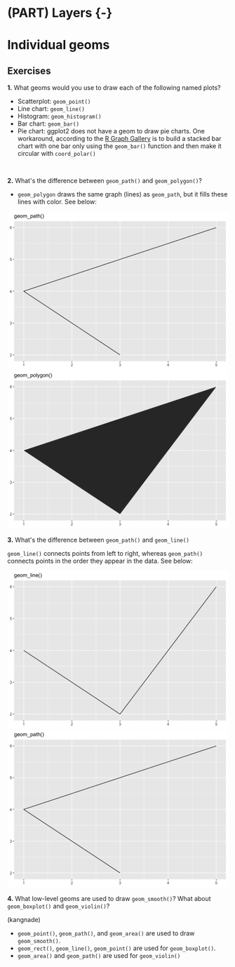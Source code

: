 # (PART) Layers {-} 


# Individual geoms





## Exercises


**1.** What geoms would you use to draw each of the following named plots?

- Scatterplot: `geom_point()`
- Line chart: `geom_line()`
- Histogram: `geom_histogram()`
- Bar chart: `geom_bar()`
- Pie chart: ggplot2 does not have a geom to draw pie charts. One workaround, according to the [R Graph Gallery](https://www.r-graph-gallery.com/piechart-ggplot2.html) is to build a stacked bar chart with one bar only using the `geom_bar()` function and then make it circular with `coord_polar()`

<br>


**2.** What's the difference between `geom_path()` and `geom_polygon()`?

- `geom_polygon` draws the same graph (lines) as `geom_path`, but it fills these lines with color. See below:




<img src="03-ind-geom_files/figure-html/unnamed-chunk-3-1.png" width="672" />

<img src="03-ind-geom_files/figure-html/unnamed-chunk-4-1.png" width="672" />


<br>


**3.** What's the difference between `geom_path()` and `geom_line()`

`geom_line()` connects points from left to right, whereas `geom_path()` connects points in the order they appear in the data. See below:

<img src="03-ind-geom_files/figure-html/unnamed-chunk-5-1.png" width="672" />

<img src="03-ind-geom_files/figure-html/unnamed-chunk-6-1.png" width="672" />


<br>


**4.** What low-level geoms are used to draw `geom_smooth()`? What about `geom_boxplot()` and `geom_violin()`? 

(kangnade) 

- `geom_point()`, `geom_path()`, and `geom_area()` are used to draw `geom_smooth()`.
- `geom_rect()`, `geom_line()`, `geom_point()` are used for `geom_boxplot()`.
- `geom_area()` and `geom_path()` are used for `geom_violin()`



